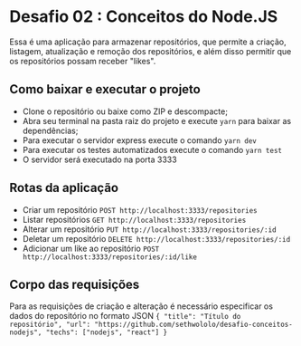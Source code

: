 # Desafio 02 : Conceitos do Node.JS 

Essa é uma aplicação para armazenar repositórios, que permite a criação, listagem, atualização e remoção dos repositórios, e além disso permitir que os repositórios possam receber "likes".

## Como baixar e executar o projeto

 - Clone o repositório ou baixe como ZIP e descompacte;
 - Abra seu terminal na pasta raiz do projeto e execute `yarn` para baixar as dependências;
 - Para executar o servidor express execute o comando  `yarn dev`
 - Para executar os testes automatizados execute o comando  `yarn test`
 - O servidor será executado na porta 3333
 
## Rotas da aplicação
 - Criar um repositório
  `POST http://localhost:3333/repositories`
 - Listar repositórios
  `GET http://localhost:3333/repositories`
 - Alterar um repositório
  `PUT http://localhost:3333/repositories/:id`
 - Deletar um repositório
  `DELETE http://localhost:3333/repositories/:id`
 - Adicionar um like ao repositório
  `POST http://localhost:3333/repositories/:id/like`

## Corpo das requisições
Para as requisições de criação e alteração é necessário especificar os dados do repositório no formato JSON
  `
  {
		"title": "Título do repositório",
		"url": "https://github.com/sethwololo/desafio-conceitos-nodejs",
		"techs": ["nodejs", "react"]
	}
  `

